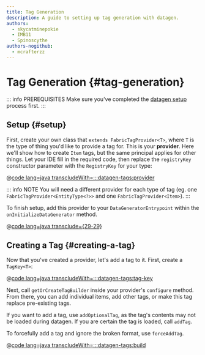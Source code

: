 ```yaml
---
title: Tag Generation
description: A guide to setting up tag generation with datagen.
authors:
  - skycatminepokie
  - IMB11
  - Spinoscythe
authors-nogithub:
  - mcrafterzz
---
```


# Tag Generation {#tag-generation}

::: info PREREQUISITES
Make sure you've completed the [datagen setup](./setup) process first.
:::

## Setup {#setup}

First, create your own class that `extends FabricTagProvider<T>`, where `T` is the type of thing you'd like to provide a tag for. This is your **provider**. Here we'll show how to create `Item` tags, but the same principal applies for other things. Let your IDE fill in the required code, then replace the `registryKey` constructor parameter with the `RegistryKey` for your type:

@[code lang=java transcludeWith=:::datagen-tags:provider](@/reference/latest/src/client/java/com/example/docs/datagen/FabricDocsReferenceItemTagProvider.java)

::: info NOTE
You will need a different provider for each type of tag (eg. one `FabricTagProvider<EntityType<?>>` and one `FabricTagProvider<Item>`).
:::

To finish setup, add this provider to your `DataGeneratorEntrypoint` within the `onInitializeDataGenerator` method.

@[code lang=java transclude={29-29}](@/reference/latest/src/client/java/com/example/docs/datagen/FabricDocsReferenceDataGenerator.java)

## Creating a Tag {#creating-a-tag}

Now that you've created a provider, let's add a tag to it. First, create a `TagKey<T>`:

@[code lang=java transcludeWith=:::datagen-tags:tag-key](@/reference/latest/src/client/java/com/example/docs/datagen/FabricDocsReferenceItemTagProvider.java)

Next, call `getOrCreateTagBuilder` inside your provider's `configure` method. From there, you can add individual items, add other tags, or make this tag replace pre-existing tags.

If you want to add a tag, use `addOptionalTag`, as the tag's contents may not be loaded during datagen. If you are certain the tag is loaded, call `addTag`.

To forcefully add a tag and ignore the broken format, use `forceAddTag`.

@[code lang=java transcludeWith=:::datagen-tags:build](@/reference/latest/src/client/java/com/example/docs/datagen/FabricDocsReferenceItemTagProvider.java)
